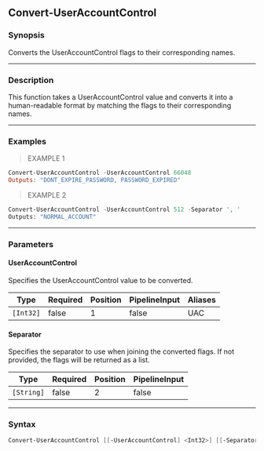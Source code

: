 Convert-UserAccountControl
--------------------------

### Synopsis
Converts the UserAccountControl flags to their corresponding names.

---

### Description

This function takes a UserAccountControl value and converts it into a human-readable format by matching the flags to their corresponding names.

---

### Examples
> EXAMPLE 1

```PowerShell
Convert-UserAccountControl -UserAccountControl 66048
Outputs: "DONT_EXPIRE_PASSWORD, PASSWORD_EXPIRED"
```
> EXAMPLE 2

```PowerShell
Convert-UserAccountControl -UserAccountControl 512 -Separator ', '
Outputs: "NORMAL_ACCOUNT"
```

---

### Parameters
#### **UserAccountControl**
Specifies the UserAccountControl value to be converted.

|Type     |Required|Position|PipelineInput|Aliases|
|---------|--------|--------|-------------|-------|
|`[Int32]`|false   |1       |false        |UAC    |

#### **Separator**
Specifies the separator to use when joining the converted flags. If not provided, the flags will be returned as a list.

|Type      |Required|Position|PipelineInput|
|----------|--------|--------|-------------|
|`[String]`|false   |2       |false        |

---

### Syntax
```PowerShell
Convert-UserAccountControl [[-UserAccountControl] <Int32>] [[-Separator] <String>] [<CommonParameters>]
```
